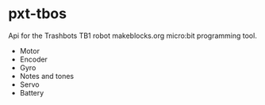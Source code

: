 # pxt-tbos

Api for the Trashbots TB1 robot makeblocks.org micro:bit programming
tool.

* Motor
* Encoder
* Gyro
* Notes and tones
* Servo
* Battery
